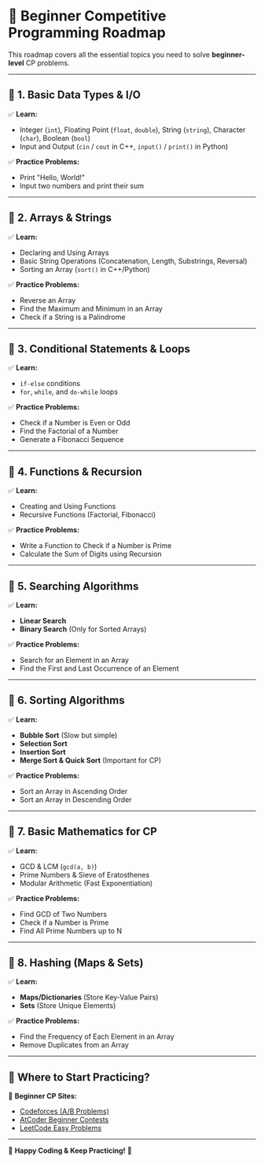 # 🚀 Beginner Competitive Programming Roadmap

This roadmap covers all the essential topics you need to solve **beginner-level** CP problems.

---

## 📌 **1. Basic Data Types & I/O**
✅ **Learn:**  
- Integer (`int`), Floating Point (`float`, `double`), String (`string`), Character (`char`), Boolean (`bool`)  
- Input and Output (`cin` / `cout` in C++, `input()` / `print()` in Python)  

✅ **Practice Problems:**  
- Print "Hello, World!"  
- Input two numbers and print their sum  

---

## 📌 **2. Arrays & Strings**  
✅ **Learn:**  
- Declaring and Using Arrays  
- Basic String Operations (Concatenation, Length, Substrings, Reversal)  
- Sorting an Array (`sort()` in C++/Python)  

✅ **Practice Problems:**  
- Reverse an Array  
- Find the Maximum and Minimum in an Array  
- Check if a String is a Palindrome  

---

## 📌 **3. Conditional Statements & Loops**  
✅ **Learn:**  
- `if-else` conditions  
- `for`, `while`, and `do-while` loops  

✅ **Practice Problems:**  
- Check if a Number is Even or Odd  
- Find the Factorial of a Number  
- Generate a Fibonacci Sequence  

---

## 📌 **4. Functions & Recursion**  
✅ **Learn:**  
- Creating and Using Functions  
- Recursive Functions (Factorial, Fibonacci)  

✅ **Practice Problems:**  
- Write a Function to Check if a Number is Prime  
- Calculate the Sum of Digits using Recursion  

---

## 📌 **5. Searching Algorithms**  
✅ **Learn:**  
- **Linear Search**  
- **Binary Search** (Only for Sorted Arrays)  

✅ **Practice Problems:**  
- Search for an Element in an Array  
- Find the First and Last Occurrence of an Element  

---

## 📌 **6. Sorting Algorithms**  
✅ **Learn:**  
- **Bubble Sort** (Slow but simple)  
- **Selection Sort**  
- **Insertion Sort**  
- **Merge Sort & Quick Sort** (Important for CP)  

✅ **Practice Problems:**  
- Sort an Array in Ascending Order  
- Sort an Array in Descending Order  

---

## 📌 **7. Basic Mathematics for CP**  
✅ **Learn:**  
- GCD & LCM (`gcd(a, b)`)  
- Prime Numbers & Sieve of Eratosthenes  
- Modular Arithmetic (Fast Exponentiation)  

✅ **Practice Problems:**  
- Find GCD of Two Numbers  
- Check if a Number is Prime  
- Find All Prime Numbers up to N  

---

## 📌 **8. Hashing (Maps & Sets)**  
✅ **Learn:**  
- **Maps/Dictionaries** (Store Key-Value Pairs)  
- **Sets** (Store Unique Elements)  

✅ **Practice Problems:**  
- Find the Frequency of Each Element in an Array  
- Remove Duplicates from an Array  

---

## 📌 **Where to Start Practicing?**  
🔹 **Beginner CP Sites:**  
- [Codeforces (A/B Problems)](https://codeforces.com/)  
- [AtCoder Beginner Contests](https://atcoder.jp/)  
- [LeetCode Easy Problems](https://leetcode.com/)  

---

🚀 **Happy Coding & Keep Practicing!** 🚀  
